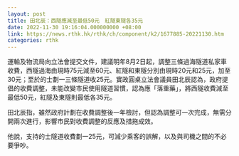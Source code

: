```yaml
---
layout: post
title: 田北辰：西隧應減至最低50元　紅隧東隧各35元
date: 2022-11-30 19:16:04.000000000 +08:00
link: https://news.rthk.hk/rthk/ch/component/k2/1677885-20221130.htm
categories: rthk
---
```


運輸及物流局向立法會提交文件，建議明年8月2日起，調整三條過海隧道私家車收費，西隧過海由現時75元減至60元、紅隧和東隧分別由現時20元和25元，加至30元；至於的士劃一三條隧道收25元。實政圓桌立法會議員田北辰認為，政府提倡的收費調整，未能改變市民使用隧道習慣，認為應「落重藥」，將西隧收費減至最低50元，紅隧及東隧則最低各35元。

田北辰指，雖然政府計劃在收費調整後一年檢討，但認為調整可一次完成，無需分開兩次進行，影響市民對收費調整的反應及措拖成效。

他說，支持的士隧道收費劃一25元，可減少乘客的誤解，以及與司機之間的不必要爭吵。
